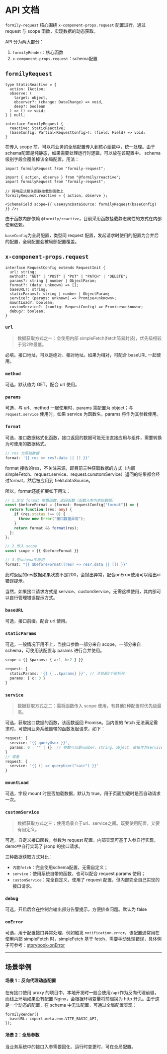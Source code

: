 # API 文档

`formily-request` 核心围绕 `x-component-props.request` 配置进行，通过 request 与 scope 函数，实现数据的动态获取。

API 分为两大部分：

1. `formilyRender`：核心函数
2. `x-component-props.request`：schema配置

## `formilyRequest`

```tsx
type StaticReactive = {
  action: IAction;
  observe: (
    target: object,
    observer?: (change: DataChange) => void,
    deep?: boolean
  ) => () => void;
} | null;

interface FormilyRequest {
  reactive: StaticReactive;
  (baseConfig: Partial<RequestConfig>): (field: Field) => void;
}
```

在传入 scope 前，可以将业务的全局配置传入到核心函数中，统一处理。由于schema配置是纯静态，如果需要处理运行时逻辑，可以放在该配置中。
schema级别字段会覆盖掉该全局配置。用法：

```tsx
import formilyRequest from "formily-request";

import { action, observe } from "@formily/reactive";
import formilyRequest from "formily-request";

// 将响应式相关函数挂载到函数上
formilyRequest.reactive = { action, observe };

<SchemaField scope={{ useAsyncDataSource: formilyRequest(baseConfig) }} />;
```

由于函数内部依赖 `@formily/reactive`，目前采用函数挂载静态属性的方式在内部使用依赖。

`baseConfig`为全局配置，类型同 request 配置，发起请求时使用的配置为合并后的配置，全局配置会被局部配置覆盖。

## `x-component-props.request`

```tsx
interface RequestConfig extends RequestInit {
  url: string;
  method?: "GET" | "POST" | "PUT" | "PATCH" | "DELETE";
  params?: string | number | ObjectParam;
  format?: (data: unknown) => [];
  baseURL?: string;
  staticParams?: string | number | ObjectParam;
  service?: (params: unknown) => Promise<unknown>;
  mountLoad?: boolean;
  customService?: (config: RequestConfig) => Promise<unknown>;
  debug?: boolean;
}
```

### `url`

> 数据获取方式之一：会使用内部 simpleFetch(fetch简易封装)，优先级相较于另2种最低。

必填。接口地址，可以是绝对、相对地址。如果为相对，可配合 baseURL 一起使用。

### `method`

可选，默认值为 GET。配合 url 使用。

### `params`

可选，与 url、method 一起使用时，params 需配置为 object；与 `request.service` 使用时，如果 service 为函数名，params 将作为其参数使用。

### `format`

可选，接口数据格式化函数，接口返回的数据可能无法直接应用与组件，需要转换为可使用的数据格式。

```js
// res 为原始数据
format: '{{ res => res?.data || [] }}'
```

format 接收的res，不关注来源，即目前三种获取数据的方式（内部simpleFetch、request.service、request.cunstomService）返回的结果都会经过format，然后被应用到 field.dataSource。

所以，format还能扩展如下用法：

```ts
// 1.定义 format 前置函数，返回函数（函数入参为原始数据）
const $beforeFormat = (format: RequestConfig["format"]) => {
  return function (res: any) {
    if (res.status !== 0) {
      throw new Error("接口数据异常");
    }
    return format && format(res);
  };
};

// 2.传入 scope
const scope = {{ $beforeFormat }}

// 3.在schema中应用
format: "{{ $beforeFormat((res) => res?.data || []) }}"
```

此时返回的res数据如果状态不是200，会抛出异常，配合onError使用可以给出ui错误提示。

当然，如果接口请求方式是 service、customService，无需这样使用，其内部可以自行管理错误提示方式。

### `baseURL`

可选，接口前缀。配合 url 使用。

### `staticParams`

可选，一般情况下用不上，当接口参数一部分来自 scope，一部分来自 schema，可使用该配置与 params 进行合并使用。

```ts
scope = {{ $params: { a:1, b:2 } }}

request: {
  staticParams: '{{ {...$params} }}', // 注意是3个花括号
  params: { c: 3 }
}
```

### `service`

> 数据获取方式之二：需将函数传入 scope 使用，有其他2种配置时优先级最高。

可选，获取接口数据的函数，该函数返回 Promise。当内置的 fetch 无法满足需求时，可使用业务系统自带的函数发起请求，如下：

```ts
request: {
  service: '{{ queryUser }}',
  params: 0 | "" | {}  // 参数可以是number、string、object，直接作为service参数
}
// 或者
request: {
  service: '{{ () => queryUser("sair") }}'
}
```

### `mountLoad`

可选，字段 mount 时是否加载数据，默认为 true。用于页面加载时是否自动请求一次。

### `customService`

> 数据获取方式之三：使用场景介于url、service之间。既要使用配置，又要有自定义。

可选，自定义接口函数，参数为 request 配置，内部实现可基于入参自行实现，demo中自行实现了 jsonp 的接口请求。

三种数据获取方式对比：

- `内置fetch`：完全使用schema配置，无需自定义；
- `service`：使用系统自带的函数，也可以配合 request.params 使用；
- `customService`：完全自定义，使用了 request 配置，但内部完全自己实现的接口请求。

### `debug`

可选，开启后会在控制台输出部分告警提示，方便排查问题。默认为 false

### `onError`

可选，用于配置接口异常处理，例如触发 `notification.error`，该配置通常用在使用内部 simpleFetch 时，simpleFetch 基于 fetch，需要手动处理错误，具体例子可参考：[storybook-onError](https://007sair.github.io/formily-request/?path=/story/example-onerror--url-error)

---

## 场景举例

#### 场景 1：反向代理动态配置

在有接口使用 proxy 的项目中，本地开发时一般会使用`/api`作为反向代理前缀，而线上环境如果没有配置 Nginx，会根据环境变量将前缀换为 http 开头。由于这是一个动态的配置，在 schema 中无法配置，可通过全局配置实现：

```tsx
formilyRender({
  baseURL: import.meta.env.VITE_BASIC_API,
});
```

#### 场景 2：全局参数

当业务系统中的接口入参需要固化、运行时变更时，可在全局配置。
